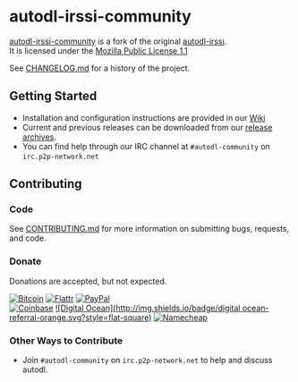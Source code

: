 # autodl-irssi-community

[autodl-irssi-community](https://github.com/autodl-community/autodl-irssi) is a fork of the original [autodl-irssi](http://sourceforge.net/projects/autodl-irssi/).  
It is licensed under the [Mozilla Public License 1.1](https://www.mozilla.org/MPL/1.1/)

See [CHANGELOG.md](https://github.com/autodl-community/autodl-irssi/blob/master/CHANGELOG.md) for a history of the project.

## Getting Started

* Installation and configuration instructions are provided in our [Wiki](https://github.com/autodl-community/autodl-irssi/wiki)
* Current and previous releases can be downloaded from our [release archives](http:/releases.autodl-community.com).
* You can find help through our IRC channel at ``#autodl-community`` on ``irc.p2p-network.net``

## Contributing

### Code

See [CONTRIBUTING.md](https://github.com/autodl-community/autodl-irssi/blob/master/CONTRIBUTING.md) for more information on submitting bugs, requests, and code.

### Donate

Donations are accepted, but not expected.

[![Bitcoin](http://img.shields.io/badge/bitcoin-donate-green.svg?style=flat-square)](https://coinbase.com/autodlcommunity) [![Flattr](http://img.shields.io/badge/flattr-donate-green.svg?style=flat-square)](https://flattr.com/thing/1457186) [![PayPal](http://img.shields.io/badge/paypal-donate-green.svg?style=flat-square)](https://www.paypal.com/cgi-bin/webscr?cmd=_donations&business=88QE9ABP2X3RU&lc=US&item_name=autodl%2dcommunity&currency_code=USD)  
[![Coinbase](http://img.shields.io/badge/coinbase-referral-orange.svg?style=flat-square)](https://www.coinbase.com/?r=533a0d846d997b3338000006&utm_campaign=user-referral&src=referral-link) [![Digital Ocean](http://img.shields.io/badge/digital ocean-referral-orange.svg?style=flat-square)](https://www.digitalocean.com/?refcode=3823208a0597)  [![Namecheap](http://img.shields.io/badge/namecheap-referral-orange.svg?style=flat-square)](http://www.namecheap.com/?aff=67208)

### Other Ways to Contribute

* Join ``#autodl-community`` on ``irc.p2p-network.net`` to help and discuss autodl.